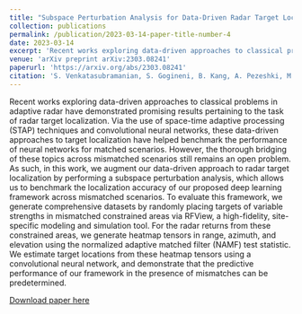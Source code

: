 ```yaml
---
title: "Subspace Perturbation Analysis for Data-Driven Radar Target Localization"
collection: publications
permalink: /publication/2023-03-14-paper-title-number-4
date: 2023-03-14
excerpt: 'Recent works exploring data-driven approaches to classical problems in adaptive radar have demonstrated promising results pertaining to the task of radar target localization. Via the use of space-time adaptive processing (STAP) techniques and convolutional neural networks, these data-driven approaches to target localization have helped benchmark the performance of neural networks for matched scenarios. However, the thorough bridging of these topics across mismatched scenarios still remains an open problem. As such, in this work, we augment our data-driven approach to radar target localization by performing a subspace perturbation analysis, which allows us to benchmark the localization accuracy of our proposed deep learning framework across mismatched scenarios. To evaluate this framework, we generate comprehensive datasets by randomly placing targets of variable strengths in mismatched constrained areas via RFView, a high-fidelity, site-specific modeling and simulation tool. For the radar returns from these constrained areas, we generate heatmap tensors in range, azimuth, and elevation using the normalized adaptive matched filter (NAMF) test statistic. We estimate target locations from these heatmap tensors using a convolutional neural network, and demonstrate that the predictive performance of our framework in the presence of mismatches can be predetermined.'
venue: 'arXiv preprint arXiv:2303.08241'
paperurl: 'https://arxiv.org/abs/2303.08241'
citation: 'S. Venkatasubramanian, S. Gogineni, B. Kang, A. Pezeshki, M. Rangaswamy and V. Tarokh, &quot;Subspace Perturbation Analysis for Data-Driven Radar Target Localization,&quot; <i>arXiv preprint arXiv:2303.08241</i>, 2023, doi: 10.48550/arXiv.2303.08241.'
---
```

Recent works exploring data-driven approaches to classical problems in adaptive radar have demonstrated promising results pertaining to the task of radar target localization. Via the use of space-time adaptive processing (STAP) techniques and convolutional neural networks, these data-driven approaches to target localization have helped benchmark the performance of neural networks for matched scenarios. However, the thorough bridging of these topics across mismatched scenarios still remains an open problem. As such, in this work, we augment our data-driven approach to radar target localization by performing a subspace perturbation analysis, which allows us to benchmark the localization accuracy of our proposed deep learning framework across mismatched scenarios. To evaluate this framework, we generate comprehensive datasets by randomly placing targets of variable strengths in mismatched constrained areas via RFView, a high-fidelity, site-specific modeling and simulation tool. For the radar returns from these constrained areas, we generate heatmap tensors in range, azimuth, and elevation using the normalized adaptive matched filter (NAMF) test statistic. We estimate target locations from these heatmap tensors using a convolutional neural network, and demonstrate that the predictive performance of our framework in the presence of mismatches can be predetermined.

[Download paper here](https://arxiv.org/abs/2303.08241)
